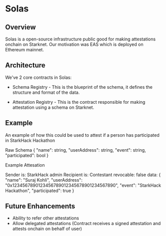 # Solas

## Overview

Solas is a open-source infrastructure public good for making attestations onchain on Starknet. Our motivation was EAS which is deployed on Ethereum mainnet.

## Architecture

We've 2 core contracts in Solas:
- Schema Registry - This is the blueprint of the schema, it defines the structure and format of the data.

- Attestation Registry - This is the contract responsible for making attestation using a schema on Starknet.

## Example

An example of how this could be used to attest if a person has participated in StarkHack Hackathon

Raw Schema
{
    "name": string,
    "userAddress": string,
    "event": string,
    "participated": bool
}

Example Attesation 

Sender is: StarkHack admin
Recipient is: Contestant
revocable: false
data: {
    "name": "Suraj Kohli",
    "userAddress": "0x1234567890123456789012345678901234567890",
    "event": "StarkHack Hackathon",
    "participated": true
}

## Future Enhancements

- Ability to refer other attestations
- Allow delegated attestations (Contract receives a signed attestation and attests onchain on behalf of user)
